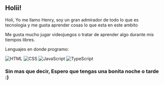 ## Holii!
Holi, Yo me llamo Henry, soy un gran admirador de todo lo que es tecnologia y me gusta aprender cosas lo que esta en este ambito

Me gusta mucho jugar videojuegos o tratar de aprender algo durante mis tiempos libres.

Lenguajes en donde programo:
<p>
  <img alt="HTML" src="https://img.shields.io/badge/HTML5-E34F26?style=for-the-badge&logo=html5&logoColor=white" />
  <img alt="CSS" src="https://img.shields.io/badge/CSS3-1572B6?style=for-the-badge&logo=css3&logoColor=white" />
  <img alt="JavaScript" src="https://img.shields.io/badge/JavaScript-323330?style=for-the-badge&logo=javascript&logoColor=F7DF1E" />
  <img alt="TypeScript" src="https://img.shields.io/badge/TypeScript-007ACC?style=for-the-badge&logo=typescript&logoColor=white">
</p>

### Sin mas que decir, Espero que tengas una bonita noche o tarde :)
